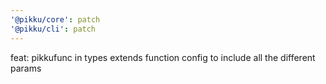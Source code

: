```yaml
---
'@pikku/core': patch
'@pikku/cli': patch
---
```


feat: pikkufunc in types extends function config to include all the different params
